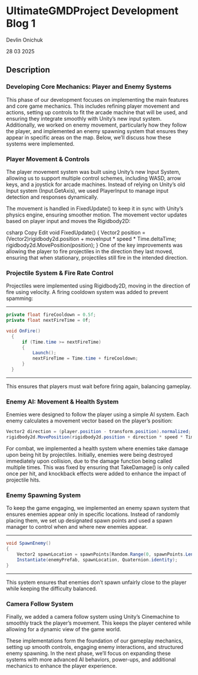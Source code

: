 # UltimateGMDProject Development Blog 1

Devlin Onichuk

28 03 2025
## Description

### Developing Core Mechanics: Player and Enemy Systems
This phase of our development focuses on implementing the main features and core game mechanics. This includes refining player movement and actions, setting up controls to fit the arcade machine that will be used, and ensuring they integrate smoothly with Unity’s new input system. Additionally, we worked on enemy movement, particularly how they follow the player, and implemented an enemy spawning system that ensures they appear in specific areas on the map. Below, we’ll discuss how these systems were implemented.

### Player Movement & Controls
The player movement system was built using Unity’s new Input System, allowing us to support multiple control schemes, including WASD, arrow keys, and a joystick for arcade machines. Instead of relying on Unity’s old Input system (Input.GetAxis), we used PlayerInput to manage input detection and responses dynamically.

The movement is handled in FixedUpdate() to keep it in sync with Unity’s physics engine, ensuring smoother motion. The movement vector updates based on player input and moves the Rigidbody2D:

csharp
Copy
Edit
void FixedUpdate()
{
    Vector2 position = (Vector2)rigidbody2d.position + moveInput * speed * Time.deltaTime;
    rigidbody2d.MovePosition(position);
}
One of the key improvements was allowing the player to fire projectiles in the direction they last moved, ensuring that when stationary, projectiles still fire in the intended direction.

### Projectile System & Fire Rate Control
Projectiles were implemented using Rigidbody2D, moving in the direction of fire using velocity. A firing cooldown system was added to prevent spamming:

---
```csharp
private float fireCooldown = 0.5f;
private float nextFireTime = 0f;

void OnFire()
  {
      if (Time.time >= nextFireTime)
      {
          Launch();  
          nextFireTime = Time.time + fireCooldown; 
      }    
  }
```
---

This ensures that players must wait before firing again, balancing gameplay.

### Enemy AI: Movement & Health System
Enemies were designed to follow the player using a simple AI system. Each enemy calculates a movement vector based on the player’s position:

```csharp
Vector2 direction = (player.position - transform.position).normalized;
rigidbody2d.MovePosition(rigidbody2d.position + direction * speed * Time.deltaTime);
```

For combat, we implemented a health system where enemies take damage upon being hit by projectiles. Initially, enemies were being destroyed immediately upon collision, due to the damage function being called multiple times. This was fixed by ensuring that TakeDamage() is only called once per hit, and knockback effects were added to enhance the impact of projectile hits.

### Enemy Spawning System
To keep the game engaging, we implemented an enemy spawn system that ensures enemies appear only in specific locations. Instead of randomly placing them, we set up designated spawn points and used a spawn manager to control when and where new enemies appear.

---
```csharp
void SpawnEnemy()
{
    Vector2 spawnLocation = spawnPoints[Random.Range(0, spawnPoints.Length)].position;   
    Instantiate(enemyPrefab, spawnLocation, Quaternion.identity);
}
```
---

This system ensures that enemies don’t spawn unfairly close to the player while keeping the difficulty balanced.

### Camera Follow System
Finally, we added a camera follow system using Unity’s Cinemachine to smoothly track the player’s movement. This keeps the player centered while allowing for a dynamic view of the game world.

These implementations form the foundation of our gameplay mechanics, setting up smooth controls, engaging enemy interactions, and structured enemy spawning. In the next phase, we’ll focus on expanding these systems with more advanced AI behaviors, power-ups, and additional mechanics to enhance the player experience.
